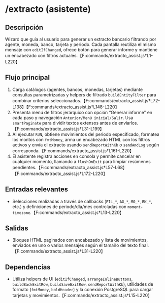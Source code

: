 # /extracto (asistente)

## Descripción
Wizard que guía al usuario para generar un extracto bancario filtrando por agente, moneda, banco, tarjeta y periodo. Cada pantalla reutiliza el mismo mensaje con `editIfChanged`, ofrece botón para generar informe y mantiene un encabezado con filtros actuales.【F:commands/extracto_assist.js†L1-L220】

## Flujo principal
1. Carga catálogos (agentes, bancos, monedas, tarjetas) mediante consultas parametrizadas y helpers de filtrado `buildEntityFilter` para combinar criterios seleccionados.【F:commands/extracto_assist.js†L72-L138】【F:commands/extracto_assist.js†L148-L220】
2. Presenta menú de filtros jerárquico con opción “Generar informe” en cada paso y navegación `Anterior/Menú inicial/Salir`. Usa `smartPaginate` para dividir textos extensos antes de enviarlos.【F:commands/extracto_assist.js†L31-L199】
3. Al ejecutar `RUN`, obtiene movimientos del periodo especificado, formatea los montos con `fmtMoney`, arma un encabezado HTML con los filtros activos y envía el extracto usando `sendReportWithKb` o `sendAndLog` según corresponda.【F:commands/extracto_assist.js†L161-L220】
4. El asistente registra acciones en consola y permite cancelar en cualquier momento, llamando a `flushOnExit` para limpiar resúmenes pendientes.【F:commands/extracto_assist.js†L57-L68】【F:commands/extracto_assist.js†L172-L220】

## Entradas relevantes
- Selecciones realizadas a través de callbacks (`FIL_*`, `AG_*`, `MO_*`, `BK_*`, etc.) y definiciones de periodo/día/mes controladas con `moment-timezone`.【F:commands/extracto_assist.js†L13-L220】

## Salidas
- Bloques HTML paginados con encabezado y lista de movimientos, enviados en uno o varios mensajes según el tamaño del texto final.【F:commands/extracto_assist.js†L31-L220】

## Dependencias
- Utiliza helpers de UI (`editIfChanged`, `arrangeInlineButtons`, `buildBackExitRow`, `buildSaveExitRow`, `sendReportWithKb`), utilidades de formato (`fmtMoney`, `boldHeader`) y la conexión PostgreSQL para cargar tarjetas y movimientos.【F:commands/extracto_assist.js†L15-L220】
